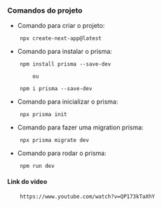 ### Comandos do projeto

* Comando para criar o projeto:

````
    npx create-next-app@latest
````

* Comando para instalar o prisma:

````
    npm install prisma --save-dev

        ou

    npm i prisma --save-dev
````

* Comando para inicializar o prisma:

````
    npx prisma init
````

* Comando para fazer uma migration prisma:

````
    npx prisma migrate dev
````

* Comando para rodar o prisma:

````
    npm run dev
````

#### Link do vídeo
````
    https://www.youtube.com/watch?v=QP173kTaXhY
````